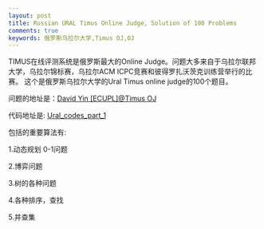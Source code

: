 ```yaml
---
layout: post
title: Russian URAL Timus Online Judge, Solution of 100 Problems
comments: true
keywords: 俄罗斯乌拉尔大学,Timus OJ,OJ
---
```


TIMUS在线评测系统是俄罗斯最大的Online Judge。问题大多来自于乌拉尔联邦大学，乌拉尔锦标赛，乌拉尔ACM ICPC竞赛和彼得罗扎沃茨克训练营举行的比赛。
这个是俄罗斯乌拉尔大学的Ural Timus online judge的100个题目。 

问题的地址是：[David Yin [ECUPL]@Timus OJ](http://acm.timus.ru/author.aspx?id=183808&sort=volumedifficulty)

代码地址是: [Ural_codes_part_1](https://github.com/yinhaomin/Ural_codes_part_1)

包括的重要算法有:

1.动态规划 0-1问题

2.博弈问题

3.树的各种问题

4.各种排序，查找

5.并查集
